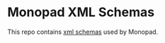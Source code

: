#  Monopad XML Schemas

This repo contains [xml schemas](https://www.w3.org/XML/Schema.html) used by Monopad.

